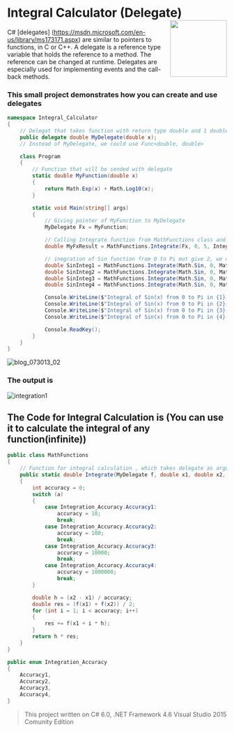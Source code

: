 # Integral Calculator (Delegate) <img src="https://cloud.githubusercontent.com/assets/24522089/21962098/41a510c8-db36-11e6-95ef-eb392a0a1919.png" align="right" width="130px" height="130px" /> 

C# [delegates] (https://msdn.microsoft.com/en-us/library/ms173171.aspx) are similar to pointers to functions, in C or C++. A delegate is a reference type variable that holds the reference to a method. The reference can be changed at runtime. Delegates are especially used for implementing events and the call-back methods.

### This small project demonstrates how you can create and use delegates

```c#
namespace Integral_Calculator
{
    // Delegat that takes function with return type double and 1 double argument 
    public delegate double MyDelegate(double x);
    // Instead of MyDelegate, we could use Func<double, double>

    class Program
    {
        // Function that will be sended with delegate
        static double MyFunction(double x)
        {
            return Math.Exp(x) + Math.Log10(x);
        }

        static void Main(string[] args)
        {
            // Giving pointer of MyFunction to MyDelegate 
            MyDelegate Fx = MyFunction;

            // Calling Integrate function from MathFunctions class and sending Myfunction with MyDelegate  to function Integrate 
            double MyFxResult = MathFunctions.Integrate(Fx, 0, 5, Integration_Accuracy.Accuracy2);

            // inegration of Sin function from 0 to Pi mut give 2, we use different accuracies to see the result
            double SinInteg1 = MathFunctions.Integrate(Math.Sin, 0, Math.PI, Integration_Accuracy.Accuracy1);
            double SinInteg2 = MathFunctions.Integrate(Math.Sin, 0, Math.PI, Integration_Accuracy.Accuracy2);
            double SinInteg3 = MathFunctions.Integrate(Math.Sin, 0, Math.PI, Integration_Accuracy.Accuracy3);
            double SinInteg4 = MathFunctions.Integrate(Math.Sin, 0, Math.PI, Integration_Accuracy.Accuracy4);

            Console.WriteLine($"Integral of Sin(x) from 0 to Pi in {1}- accuracy is {SinInteg1}");
            Console.WriteLine($"Integral of Sin(x) from 0 to Pi in {2}- accuracy is {SinInteg2}");
            Console.WriteLine($"Integral of Sin(x) from 0 to Pi in {3}- accuracy is {SinInteg3}");
            Console.WriteLine($"Integral of Sin(x) from 0 to Pi in {4}- accuracy is {SinInteg4}");

            Console.ReadKey();
        }
    }
}


```

![blog_073013_02](https://cloud.githubusercontent.com/assets/24522089/22183885/a4bdbd58-e0e1-11e6-972a-f62e4413492c.jpg)

### The output is

![integration1](https://cloud.githubusercontent.com/assets/24522089/22184491/f048c876-e0eb-11e6-8795-24f47406c05f.PNG)

## The Code for Integral Calculation is (You can use it to calculate the integral of any  function(infinite))

```c#
public class MathFunctions
{
    // Function for integral calculation , which takes delegate as argument
    public static double Integrate(MyDelegate f, double x1, double x2, Integration_Accuracy a)
    {
        int accuracy = 0;
        switch (a)
        {
            case Integration_Accuracy.Accuracy1:
                accuracy = 10;
                break;
            case Integration_Accuracy.Accuracy2:
                accuracy = 100;
                break;
            case Integration_Accuracy.Accuracy3:
                accuracy = 10000;
                break;
            case Integration_Accuracy.Accuracy4:
                accuracy = 1000000;
                break;
        }

        double h = (x2 - x1) / accuracy;
        double res = (f(x1) + f(x2)) / 2;
        for (int i = 1; i < accuracy; i++)
        {
            res += f(x1 + i * h);
        }
        return h * res;
    }
}

public enum Integration_Accuracy
{
    Accuracy1,
    Accuracy2,
    Accuracy3,
    Accuracy4,
}
```


> This project written on C# 6.0, .NET Framework 4.6 Visual Studio 2015 Comunity Edition

